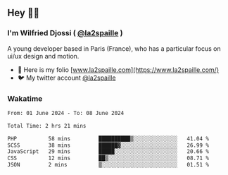 ## Hey 👋🏾
### I'm Wilfried Djossi ( <a href="https://twitter.com/la2spaille/" target="_blank">@la2spaille</a> )
A young developer based in Paris (France), who has a particular focus on ui/ux design and motion.

- 🎨 Here is my folio [www.la2spaille.com](https://www.la2spaille.com/)
- 🐦 My twitter account [@la2spaille](https://twitter.com/la2spaille/)

### Wakatime
<!--START_SECTION:waka-->

```txt
From: 01 June 2024 - To: 08 June 2024

Total Time: 2 hrs 21 mins

PHP          58 mins         ██████████▒░░░░░░░░░░░░░░   41.04 %
SCSS         38 mins         ██████▓░░░░░░░░░░░░░░░░░░   26.99 %
JavaScript   29 mins         █████░░░░░░░░░░░░░░░░░░░░   20.66 %
CSS          12 mins         ██▒░░░░░░░░░░░░░░░░░░░░░░   08.71 %
JSON         2 mins          ▒░░░░░░░░░░░░░░░░░░░░░░░░   01.51 %
```

<!--END_SECTION:waka-->
<!--
**la2spaille/la2spaille** is a ✨ _special_ ✨ repository because its `README.md` (this file) appears on your GitHub profile.

Here are some ideas to get you started:

- 🔭 I’m currently working on ...
- 🌱 I’m currently learning ...
- 👯 I’m looking to collaborate on ...
- 🤔 I’m looking for help with ...
- 💬 Ask me about ...
- 📫 How to reach me: ...
- 😄 Pronouns: ...
- ⚡ Fun fact: ...
-->
